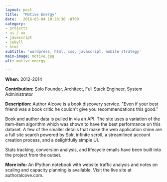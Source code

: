 ```yaml
---
layout: post
title:  "Motive Energy"
date:   2016-03-04 10:28:30 -0700
category:
- projects
- ui / ux
- javascript
- jekyll
- html
subtitle: 'wordpress, html, css, javascript, mobile strategy'
main-image: motive.jpg
alt: motive energy

---
```


**When:** 2012-2014

**Contribution:** Solo Founder, Architect, Full Stack Engineer, System Administrator

**Description:** Author Alcove is a book discovery service. "Even if your best friend was a book critic he couldn't give you recommendations this good."

Book and author data is pulled in via an API. The site uses a variation of the item-item algorithm which was shown to have the best performance on this dataset. A few of the smaller details that make the web application shine are a full site search powered by Solr, infinite scroll, a streamlined account creation process, and a delightfully simple UI.

Stats tracking, conversion analysis, and lifecycle emails have been built into the project from the outset.

**More info:** An IPython notebook with website traffic analysis and notes on scaling and capacity planning is available. Visit the live site at authoralcove.com.
